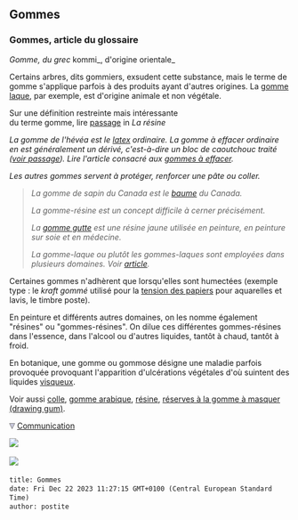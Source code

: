## Gommes
### Gommes, article du glossaire
 _Gomme, du grec_ kommi_, d'origine orientale_

Certains arbres, dits gommiers, exsudent cette substance, mais le terme de gomme s'applique parfois à des produits ayant d'autres origines. La [gomme laque](gommelaque.html), par exemple, est d'origine animale et non végétale.

Sur une définition restreinte mais intéressante  
du terme gomme, lire [passage](resine.html#delcroix) in _La résine_

_La_ _gomme de l'hévéa est le [latex](latex.html) ordinaire. La gomme à effacer ordinaire en est généralement un dérivé, c'est-à-dire un bloc de caoutchouc traité ([voir passage](latex.html#gommeaeffacer)). Lire l'article consacré aux [gommes à effacer](gommes.html)._

_Les autres gommes servent à protéger, renforcer une pâte ou coller._

> _La gomme de sapin du Canada est le [baume](baume.html) du Canada._
> 
> _La gomme-résine est un concept difficile à cerner précisément._
> 
> _La [gomme gutte](jaunes.html#lagommegutteoujauneducambodge) est une résine jaune utilisée en peinture, en peinture sur soie et en médecine._
> 
> _La gomme-laque ou plutôt les gommes-laques sont employées dans plusieurs domaines. Voir [article](gommelaque.html)._

Certaines gommes n'adhèrent que lorsqu'elles sont humectées (exemple type : le _kraft gommé_ utilisé pour la [tension des papiers](tensiondupapier.html) pour aquarelles et lavis, le timbre poste).

En peinture et différents autres domaines, on les nomme également "résines" ou "gommes-résines". On dilue ces différentes gommes-résines dans l'essence, dans l'alcool ou d'autres liquides, tantôt à chaud, tantôt à froid.

En botanique, une gomme ou gommose désigne une maladie parfois provoquée provoquant l'apparition d'ulcérations végétales d'où suintent des liquides [visqueux](viscosite.html).

Voir aussi [colle](colle.html), [gomme arabique](gommearabaquar.html), [résine](resine.html), [réserves à la gomme à masquer (drawing gum)](gommearabaquar.html#reserves).



![](images/flechebas.gif) [Communication](http://www.artrealite.com/annonceurs.htm) 

[![](https://cbonvin.fr/sites/regie.artrealite.com/visuels/campagne1.png)](index-2.html#20131014)

![](https://cbonvin.fr/sites/regie.artrealite.com/visuels/campagne2.png)
```
title: Gommes
date: Fri Dec 22 2023 11:27:15 GMT+0100 (Central European Standard Time)
author: postite
```
